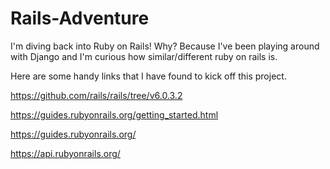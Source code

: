 # Rails-Adventure
I'm diving back into Ruby on Rails! Why? Because I've been playing around with Django and I'm curious how similar/different ruby on rails is.

Here are some handy links that I have found to kick off this project.

https://github.com/rails/rails/tree/v6.0.3.2 

https://guides.rubyonrails.org/getting_started.html 

https://guides.rubyonrails.org/ 

https://api.rubyonrails.org/
